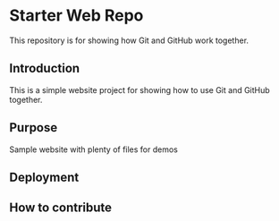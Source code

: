 # Starter Web Repo

This repository is for showing how Git and GitHub work together.

## Introduction

This is a simple website project for showing how to use Git and GitHub together.

## Purpose


Sample website with plenty of files for demos


## Deployment

## How to contribute